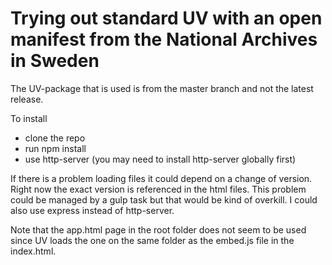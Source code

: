 # Trying out standard UV with an open manifest from the National Archives in Sweden
The UV-package that is used is from the master branch and not the latest release.  

To install
- clone the repo
- run npm install
- use http-server (you may need to install http-server globally first)

If there is a problem loading files it could depend on a change of version. Right now the exact version is referenced in the html files.
This problem could be managed by a gulp task but that would be kind of overkill.
I could also use express instead of http-server.

Note that the app.html page in the root folder does not seem to be used since UV loads the one on the same folder as the embed.js file in the index.html.

